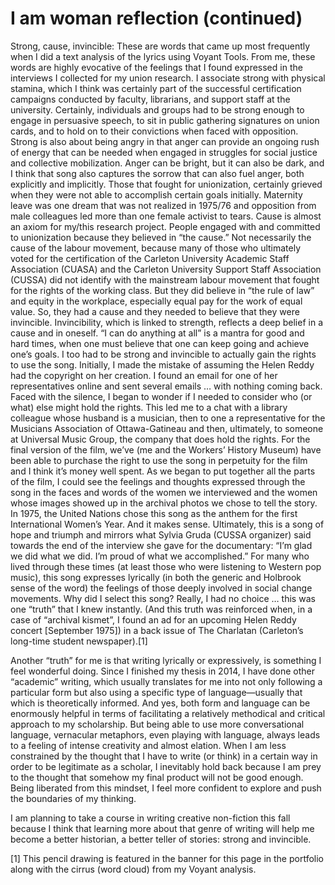 # I am woman reflection (continued)

Strong, cause, invincible: These are words that came up most frequently when I did a text analysis of the lyrics using Voyant Tools. From me, these words are highly evocative of the feelings that I found expressed in the interviews I collected for my union research. I associate strong with physical stamina, which I think was certainly part of the successful certification campaigns conducted by faculty, librarians, and support staff at the university. Certainly, individuals and groups had to be strong enough to engage in persuasive speech, to sit in public gathering signatures on union cards, and to hold on to their convictions when faced with opposition. Strong is also about being angry in that anger can provide an ongoing rush of energy that can be needed when engaged in struggles for social justice and collective mobilization.
Anger can be bright, but it can also be dark, and I think that song also captures the sorrow that can also fuel anger, both explicitly and implicitly. Those that fought for unionization, certainly grieved when they were not able to accomplish certain goals initially. Maternity leave was one dream that was not realized in 1975/76 and opposition from male colleagues led more than one female activist to tears.
Cause is almost an axiom for my/this research project. People engaged with and committed to unionization because they believed in “the cause.” Not necessarily the cause of the labour movement, because many of those who ultimately voted for the certification of the Carleton University Academic Staff Association (CUASA) and the Carleton University Support Staff Association (CUSSA) did not identify with the mainstream labour movement that fought for the rights of the working class. But they did believe in “the rule of law” and equity in the workplace, especially equal pay for the work of equal value. So, they had a cause and they needed to believe that they were invincible. Invincibility, which is linked to strength, reflects a deep belief in a cause and in oneself. “I can do anything at all” is a mantra for good and hard times, when one must believe that one can keep going and achieve one’s goals.
I too had to be strong and invincible to actually gain the rights to use the song. Initially, I made the mistake of assuming the Helen Reddy had the copyright on her creation. I found an email for one of her representatives online and sent several emails … with nothing coming back. Faced with the silence, I began to wonder if I needed to consider who (or what) else might hold the rights. This led me to a chat with a library colleague whose husband is a musician, then to one a representative for the Musicians Association of Ottawa-Gatineau and then, ultimately, to someone at Universal Music Group, the company that does hold the rights. For the final version of the film, we’ve (me and the Workers’ History Museum) have been able to purchase the right to use the song in perpetuity for the film and I think it’s money well spent. As we began to put together all the parts of the film, I could see the feelings and thoughts expressed through the song in the faces and words of the women we interviewed and the women whose images showed up in the archival photos we chose to tell the story.
In 1975, the United Nations chose this song as the anthem for the first International Women’s Year. And it makes sense. Ultimately, this is a song of hope and triumph and mirrors what Sylvia Gruda (CUSSA organizer) said towards the end of the interview she gave for the documentary: “I’m glad we did what we did. I’m proud of what we accomplished.” For many who lived through these times (at least those who were listening to Western pop music), this song expresses lyrically (in both the generic and Holbrook sense of the word) the feelings of those deeply involved in social change movements.
Why did I select this song? Really, I had no choice … this was one “truth” that I knew instantly. (And this truth was reinforced when, in a case of “archival kismet”, I found an ad for an upcoming Helen Reddy concert [September 1975]) in a back issue of The Charlatan (Carleton’s long-time student newspaper).[1]

Another “truth” for me is that writing lyrically or expressively, is something I feel wonderful doing. Since I finished my thesis in 2014, I have done other “academic” writing, which usually translates for me into not only following a particular form but also using a specific type of language—usually that which is theoretically informed. And yes, both form and language can be enormously helpful in terms of facilitating a relatively methodical and critical approach to my scholarship. But being able to use more conversational language, vernacular metaphors, even playing with language, always leads to a feeling of intense creativity and almost elation. When I am less constrained by the thought that I have to write (or think) in a certain way in order to be legitimate as a scholar, I inevitably hold back because I am prey to the thought that somehow my final product will not be good enough. Being liberated from this mindset, I feel more confident to explore and push the boundaries of my thinking.

I am planning to take a course in writing creative non-fiction this fall because I think that learning more about that genre of writing will help me become a better historian, a better teller of stories: strong and invincible.

[1] This pencil drawing is featured in the banner for this page in the portfolio along with the cirrus (word cloud) from my Voyant analysis.
